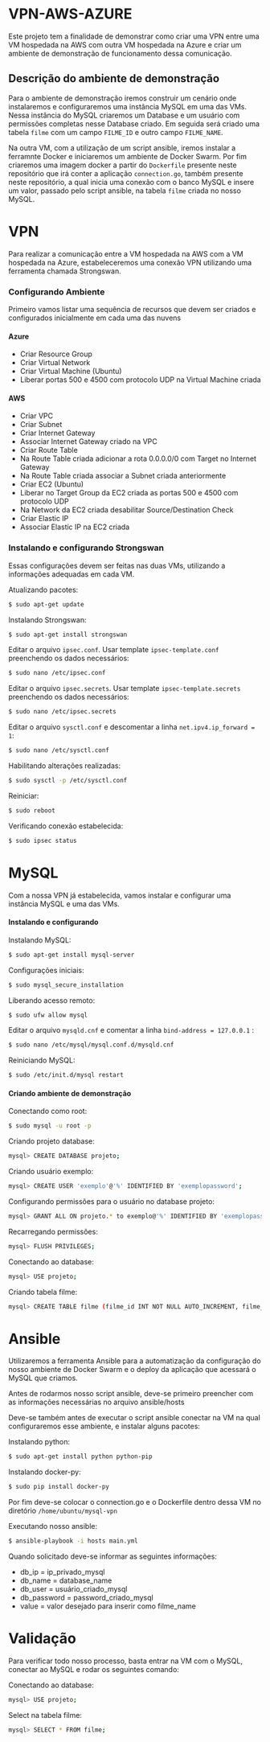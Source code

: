 # VPN-AWS-AZURE
 
 Este projeto tem a finalidade de demonstrar como criar uma VPN entre uma VM hospedada na AWS com outra VM hospedada na Azure e criar um ambiente de demonstração de funcionamento dessa comunicação.

## Descrição do ambiente de demonstração

 Para o ambiente de demonstração iremos construir um cenário onde instalaremos e configuraremos uma instância MySQL em uma das VMs. Nessa instância do MySQL criaremos um Database e um usuário com permissões completas nesse Database criado. Em seguida será criado uma tabela `filme` com um campo `FILME_ID` e outro campo `FILME_NAME`.
 
 Na outra VM, com a utilização de um script ansible, iremos instalar a ferramnte Docker e iniciaremos um ambiente de Docker Swarm. Por fim criaremos uma imagem docker a partir do `Dockerfile` presente neste repositório que irá conter a aplicação `connection.go`, também presente neste repositório, a qual inicia uma conexão com o banco MySQL e insere um valor, passado pelo script ansible, na tabela `filme` criada no nosso MySQL.  
 
# VPN

Para realizar a comunicação entre a VM hospedada na AWS com a VM hospedada na Azure, estabeleceremos uma conexão VPN utilizando uma ferramenta chamada Strongswan.

### Configurando Ambiente

Primeiro vamos listar uma sequência de recursos que devem ser criados e configurados inicialmente em cada uma das nuvens

#### Azure

 - Criar Resource Group
 - Criar Virtual Network
 - Criar Virtual Machine (Ubuntu)
 - Liberar portas 500 e 4500 com protocolo UDP na Virtual Machine criada

#### AWS

 - Criar VPC
 - Criar Subnet
 - Criar Internet Gateway
 - Associar Internet Gateway criado na VPC
 - Criar Route Table
 - Na Route Table criada adicionar a rota 0.0.0.0/0 com Target no Internet Gateway
 - Na Route Table criada associar a Subnet criada anteriormente
 - Criar EC2 (Ubuntu)
 - Liberar no Target Group da EC2 criada as portas 500 e 4500 com protocolo UDP
 - Na Network da EC2 criada desabilitar Source/Destination Check
 - Criar Elastic IP
 - Associar Elastic IP na EC2 criada

### Instalando e configurando Strongswan

Essas configurações devem ser feitas nas duas VMs, utilizando a informações adequadas em cada VM.

Atualizando pacotes:
```sh
$ sudo apt-get update
```

Instalando Strongswan:
```sh
$ sudo apt-get install strongswan
```

Editar o arquivo `ipsec.conf`. Usar template `ipsec-template.conf` preenchendo os dados necessários:
```sh
$ sudo nano /etc/ipsec.conf
```

Editar o arquivo `ipsec.secrets`. Usar template `ipsec-template.secrets` preenchendo os dados necessários:
```sh
$ sudo nano /etc/ipsec.secrets
```

Editar o arquivo `sysctl.conf` e descomentar a linha `net.ipv4.ip_forward = 1`:
```sh
$ sudo nano /etc/sysctl.conf
```

Habilitando alterações realizadas:
```sh
$ sudo sysctl -p /etc/sysctl.conf
```

Reiniciar:
```sh
$ sudo reboot
```

Verificando conexão estabelecida:
```sh
$ sudo ipsec status
```

# MySQL

Com a nossa VPN já estabelecida, vamos instalar e configurar uma instância MySQL e uma das VMs.

#### Instalando e configurando

Instalando MySQL:
```sh
$ sudo apt-get install mysql-server
```

Configurações iniciais:
```sh
$ sudo mysql_secure_installation
```

Liberando acesso remoto:
```sh
$ sudo ufw allow mysql
```

Editar o arquivo `mysqld.cnf` e comentar a linha `bind-address = 127.0.0.1`  :
```sh
$ sudo nano /etc/mysql/mysql.conf.d/mysqld.cnf
```

Reiniciando MySQL:
```sh
$ sudo /etc/init.d/mysql restart
```

#### Criando ambiente de demonstração

Conectando como root:
```sh
$ sudo mysql -u root -p
```

Criando projeto database:
```sh
mysql> CREATE DATABASE projeto;
```

Criando usuário exemplo:
```sh
mysql> CREATE USER 'exemplo'@'%' IDENTIFIED BY 'exemplopassword';
```

Configurando permissões para o usuário no database projeto:
```sh
mysql> GRANT ALL ON projeto.* to exemplo@'%' IDENTIFIED BY 'exemplopassword' WITH GRANT OPTION;
```

Recarregando permissões:
```sh
mysql> FLUSH PRIVILEGES;
```

Conectando ao database:
```sh
mysql> USE projeto;
```

Criando tabela filme:
```sh
mysql> CREATE TABLE filme (filme_id INT NOT NULL AUTO_INCREMENT, filme_name VARCHAR(50) NOT NULL, PRIMARY KEY (filme_id));
```

# Ansible

Utilizaremos a ferramenta Ansible para a automatização da configuração do nosso ambiente de Docker Swarm e o deploy da aplicação que acessará o MySQL que criamos.

Antes de rodarmos nosso script ansible, deve-se primeiro preencher com as informações necessárias no arquivo ansible/hosts

Deve-se também antes de executar o script ansible conectar na VM na qual configuraremos esse ambiente, e instalar alguns pacotes:

Instalando python:
```sh
$ sudo apt-get install python python-pip
```

Instalando docker-py:
```sh
$ sudo pip install docker-py
```

Por fim deve-se colocar o connection.go e o Dockerfile dentro dessa VM no diretório `/home/ubuntu/mysql-vpn`

Executando nosso ansible:
```sh
$ ansible-playbook -i hosts main.yml
```

Quando solicitado deve-se informar as seguintes informações:
 - db_ip = ip_privado_mysql
 - db_name = database_name
 - db_user = usuário_criado_mysql
 - db_password = password_criado_mysql
 - value = valor desejado para inserir como filme_name

# Validação

Para verificar todo nosso processo, basta entrar na VM com o MySQL, conectar ao MySQL e rodar os seguintes comando:

Conectando ao database:
```sh
mysql> USE projeto;
```

Select na tabela filme:
```sh
mysql> SELECT * FROM filme;
```
